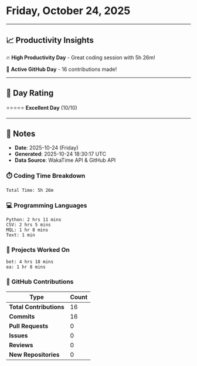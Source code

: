 # Friday, October 24, 2025

---

## 📈 Productivity Insights

🔥 **High Productivity Day** - Great coding session with 5h 26m!

🚀 **Active GitHub Day** - 16 contributions made!

---

## 🎯 Day Rating

⭐⭐⭐⭐⭐ **Excellent Day** (10/10)

---

## 📝 Notes

- **Date**: 2025-10-24 (Friday)
- **Generated**: 2025-10-24 18:30:17 UTC
- **Data Source**: WakaTime API & GitHub API


### ⏱️ Coding Time Breakdown

```
Total Time: 5h 26m
```

### 💻 Programming Languages

```
Python: 2 hrs 11 mins
CSV: 2 hrs 5 mins
MQL: 1 hr 8 mins
Text: 1 min
```

### 📂 Projects Worked On

```
bet: 4 hrs 18 mins
ea: 1 hr 8 mins

```


### 🐙 GitHub Contributions

| Type | Count |
|------|-------|
| **Total Contributions** | 16 |
| **Commits** | 16 |
| **Pull Requests** | 0 |
| **Issues** | 0 |
| **Reviews** | 0 |
| **New Repositories** | 0 |

